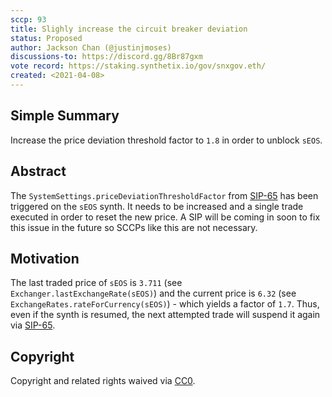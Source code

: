 ```yaml
---
sccp: 93
title: Slighly increase the circuit breaker deviation
status: Proposed
author: Jackson Chan (@justinjmoses)
discussions-to: https://discord.gg/8Br87gxm
vote record: https://staking.synthetix.io/gov/snxgov.eth/
created: <2021-04-08>
---
```


<!--You can leave these HTML comments in your merged SCCP and delete the visible duplicate text guides, they will not appear and may be helpful to refer to if you edit it again. This is the suggested template for new SCCPs. Note that an SCCP number will be assigned by an editor. When opening a pull request to submit your SCCP, please use an abbreviated title in the filename, `sccp-draft_title_abbrev.md`. The title should be 44 characters or less.-->

## Simple Summary

<!--"If you can't explain it simply, you don't understand it well enough." Provide a simplified and layman-accessible explanation of the SCCP.-->

Increase the price deviation threshold factor to `1.8` in order to unblock `sEOS`.

## Abstract

<!--A short (~200 word) description of the variable change proposed.-->

The `SystemSettings.priceDeviationThresholdFactor` from [SIP-65](../sips/sip-65.md) has been triggered on the `sEOS` synth. It needs to be increased and a single trade executed in order to reset the new price. A SIP will be coming in soon to fix this issue in the future so SCCPs like this are not necessary.

## Motivation

<!--The motivation is critical for SCCPs that want to update variables within Synthetix. It should clearly explain why the existing variable is not incentive aligned. SCCP submissions without sufficient motivation may be rejected outright.-->

The last traded price of `sEOS` is `3.711` (see `Exchanger.lastExchangeRate(sEOS)`) and the current price is `6.32` (see `ExchangeRates.rateForCurrency(sEOS)`) - which yields a factor of `1.7`. Thus, even if the synth is resumed, the next attempted trade will suspend it again via [SIP-65](../sips/sip-65.md).

## Copyright

Copyright and related rights waived via [CC0](https://creativecommons.org/publicdomain/zero/1.0/).
